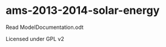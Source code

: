 ams-2013-2014-solar-energy
==========================

Read ModelDocumentation.odt

Licensed under GPL v2

